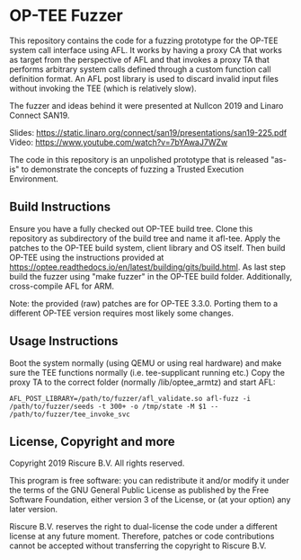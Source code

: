 
# OP-TEE Fuzzer

This repository contains the code for a fuzzing prototype for the OP-TEE system call interface using AFL. It works by having a proxy CA that works as target from the perspective of AFL and that invokes a proxy TA that performs arbitrary system calls defined through a custom function call definition format. An AFL post library is used to discard invalid input files without invoking the TEE (which is relatively slow).

The fuzzer and ideas behind it were presented at Nullcon 2019 and Linaro Connect SAN19.

Slides: https://static.linaro.org/connect/san19/presentations/san19-225.pdf
Video: https://www.youtube.com/watch?v=7bYAwaJ7WZw

The code in this repository is an unpolished prototype that is released "as-is" to demonstrate the concepts of fuzzing a Trusted Execution Environment.

## Build Instructions

Ensure you have a fully checked out OP-TEE build tree. Clone this repository as subdirectory of the build tree and name it afl-tee. Apply the patches to the OP-TEE build system, client library and OS itself. Then build OP-TEE using the instructions provided at https://optee.readthedocs.io/en/latest/building/gits/build.html. As last step build the fuzzer using "make fuzzer" in the OP-TEE build folder. Additionally, cross-compile AFL for ARM.

Note: the provided (raw) patches are for OP-TEE 3.3.0. Porting them to a different OP-TEE version requires most likely some changes.

## Usage Instructions

Boot the system normally (using QEMU or using real hardware) and make sure the TEE functions normally (i.e. tee-supplicant running etc.) Copy the proxy TA to the correct folder (normally /lib/optee_armtz) and start AFL:

`AFL_POST_LIBRARY=/path/to/fuzzer/afl_validate.so
afl-fuzz -i /path/to/fuzzer/seeds -t 300+ -o /tmp/state -M $1 -- /path/to/fuzzer/tee_invoke_svc`

## License, Copyright and more

Copyright 2019 Riscure B.V. All rights reserved.

This program is free software: you can redistribute it and/or modify
it under the terms of the GNU General Public License as published by
the Free Software Foundation, either version 3 of the License, or
(at your option) any later version.

Riscure B.V. reserves the right to dual-license the code under a different license at any future moment. Therefore, patches or code contributions cannot be accepted without transferring the copyright to Riscure B.V.

